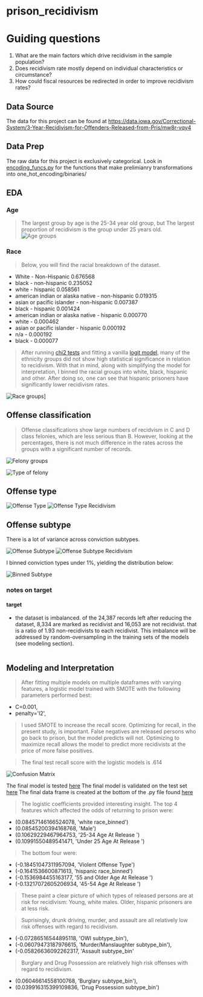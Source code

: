 # prison_recidivism

# Guiding questions
1. What are the main factors which drive recidivism in the sample population?
2. Does recidivism rate mostly depend on individual characteristics or circumstance?
3. How could fiscal resources be redirected in order to improve recidivism rates?



## Data Source
The data for this project can be found at https://data.iowa.gov/Correctional-System/3-Year-Recidivism-for-Offenders-Released-from-Pris/mw8r-vqy4

## Data Prep
The raw data for this project is exclusively categorical.  Look in [encoding_funcs.py](./data/encoding_funcs.py) for the functions that make prelimianry transformations into one_hot_encoding/binaries/

## EDA
### Age
> The largest group by age is the 25-34 year old group, but
> The largest proportion of recidivism is the group under 25 years old.
![Age groups](figures/eda/age.svg)

### Race 
> Below, you will find the racial breakdown of the dataset. 

- White - Non-Hispanic                               0.676568
- black - non-hispanic                               0.235052
- white - hispanic                                   0.058561
- american indian or alaska native - non-hispanic    0.019315
- asian or pacific islander - non-hispanic           0.007387
- black - hispanic                                   0.001424
- american indian or alaska native - hispanic        0.000770
- white -                                            0.000462
- asian or pacific islander - hispanic               0.000192
- n/a -                                              0.000192
- black -                                            0.000077

> After running [chi2 tests](eda/hypothesis_test.py) and fitting a vanilla [logit model](modeling/logistic_for_p.py),
> many of the ethnicity groups did not show high statistical significance 
> in relation to recidivism. 
> With that in mind, along with simplifying the model for interpretation, 
> I binned the racial groups into white, black, hispanic and other.
> After doing so, one can see that hispanic prisoners have significantly lower recidivism rates.

![Race groups](figures/eda/race_binned.svg)]

## Offense classification
> Offense classifications show large numbers of recidvism in C and D class felonies, which are less serious than B. However, looking at the percentages, there is not much difference in the rates across the groups with a significant number of records. 

![Felony groups](figures/eda/conv_class.svg)

![Type of felony](figures/eda/conv_bin.svg)

## Offense type

![Offense Type](figures/eda/offense_type.svg)
![Offense Type Recidivism](figures/eda/offense_type_recid.svg)

## Offense subtype
There is a lot of variance across conviction subtypes. 

![Offense Subtype](figures/eda/off_subt_type.svg)
![Offense Subtype Recidivism](figures/eda/offense_subtype_recid_norm.svg)

I binned conviction types under 1%, yielding the distribution below:

![Binned Subtype](figures/eda/offense_subtype_bin_norm.svg)
### notes on target
#### target
  * the dataset is imbalanced. of the 24,387 records left after reducing the dataset, 8,334 are marked as recidivist and 16,053 are not recidivist.  that is a ratio of 1.93 non-recidivists to each recidivist.  This imbalance will be addressed by random-oversampling in the training sets of the models (see modeling section).
	 ```
## Modeling and Interpretation

> After fitting multiple models on multiple dataframes with varying features, a logistic model trained with SMOTE with the following parameters performed best:

- C=0.001,
- penalty='l2',

>I used SMOTE to increase the recall score.  Optimizing for recall, in the present study, is important.  False negatives are released persons who go back to prison, but the model predicts will not.  Optimizing to maximize recall allows the model to predict more recidivists at the price of more false positives.  

> The final test recall score with the logistic models is .614

![Confusion Matrix](figures/models/confusion_final.svg)

The final model is tested [here](modeling/smaller_model.py)
The final model is validated on the test set [here](modeling/best_model.py)
The final data frame is created at the bottom of the .py file found [here](encoding_funcs.py)

> The logistic coefficients provided interesting insight. The top 4 features which affected the odds of returning to prison were:
- (0.08457146166524078, 'white race_binned')
 - (0.08545200394168768, 'Male')
 - (0.10629229467964753, '25-34 Age At Release ')
 - (0.10991550489541471, 'Under 25 Age At Release ')
 
> The bottom four were:
- (-0.18451047311957094, 'Violent Offense Type')
- (-0.1641536600871613, 'hispanic race_binned')
- (-0.1536984455163177, '55 and Older Age At Release ')
- (-0.13217072605206934, '45-54 Age At Release ')

> These paint a clear picture of which types of released persons are at risk for recidivism: Young, white males.
> Older, hispanic prisoners are at less risk.  

> Suprisingly, drunk driving, murder, and assault are all relatively low risk offenses with regard to recidivism.

- (-0.07286516544895118, 'OWI subtype_bin'),
- (-0.06079473187976615, 'Murder/Manslaughter subtype_bin'),
- (-0.05826636092262317, 'Assault subtype_bin'
 
 > Burglary and Drug Possession are relatively high risk offenses with regard to recidivism.
 
  - (0.06046614558100768, 'Burglary subtype_bin'),
  - (0.039916315399109836, 'Drug Possession subtype_bin')
